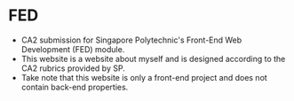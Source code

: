 # FED
- CA2 submission for Singapore Polytechnic's Front-End Web Development (FED) module.
- This website is a website about myself and is designed according to the CA2 rubrics provided by SP.
- Take note that this website is only a front-end project and does not contain back-end properties.
